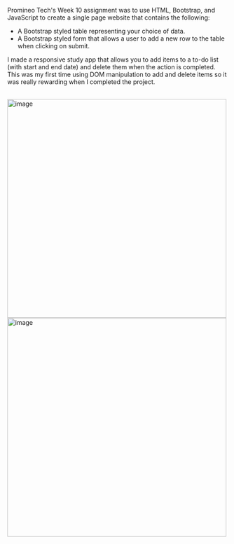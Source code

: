 Promineo Tech's Week 10 assignment was to use HTML, Bootstrap, and JavaScript to create a single page website that contains the following:

- A Bootstrap styled table representing your choice of data.
- A Bootstrap styled form that allows a user to add a new row to the table when clicking on submit.

I made a responsive study app that allows you to add items to a to-do list (with start and end date) and delete them when the action is completed. This was my first time using DOM manipulation to add and delete items so it was really rewarding when I completed the project.

<br>
<img width="500" alt="image" src="https://github.com/kdcoding23/Week-10/assets/62631173/9221846e-a9b4-4c02-a45f-701494a12521">
<img width="500" alt="image" src="https://github.com/kdcoding23/Week-10/assets/62631173/0363478b-ab54-429e-8945-e51e500fdc78">

